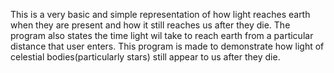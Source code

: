 This is a very basic and simple representation of how light reaches earth when they are present and how it still reaches us after they die.
The program also states the time light wil take to reach earth from a particular distance that user enters.
This program is made to demonstrate how light of celestial bodies(particularly stars) still appear to us after they die.
